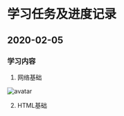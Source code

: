 # 学习任务及进度记录

## 2020-02-05

### 学习内容

1. 网络基础

![avatar](C:/Users/ChangeLynnZzy/Desktop/internet.jpg)

2. HTML基础

